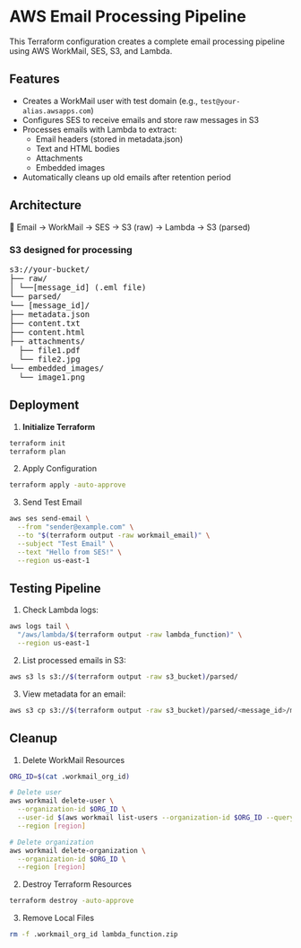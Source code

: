 # AWS Email Processing Pipeline

This Terraform configuration creates a complete email processing pipeline using AWS WorkMail, SES, S3, and Lambda.

## Features
- Creates a WorkMail user with test domain (e.g., `test@your-alias.awsapps.com`)
- Configures SES to receive emails and store raw messages in S3
- Processes emails with Lambda to extract:
  - Email headers (stored in metadata.json)
  - Text and HTML bodies
  - Attachments
  - Embedded images
- Automatically cleans up old emails after retention period

## Architecture
📨 Email -> WorkMail -> SES -> S3 (raw) -> Lambda -> S3 (parsed)

### S3 designed for processing

<pre>
s3://your-bucket/
├── raw/
│ └──[message_id] (.eml file)
└── parsed/
└── [message_id]/
├── metadata.json
├── content.txt
├── content.html
├── attachments/
  ├── file1.pdf
  └── file2.jpg
└── embedded_images/
  └── image1.png
</pre>

## Deployment

1. **Initialize Terraform**

```bash
terraform init
terraform plan
```

2. Apply Configuration

```bash
terraform apply -auto-approve
```

3. Send Test Email

```bash
aws ses send-email \
  --from "sender@example.com" \
  --to "$(terraform output -raw workmail_email)" \
  --subject "Test Email" \
  --text "Hello from SES!" \
  --region us-east-1

```

## Testing Pipeline

1. Check Lambda logs:

```bash
aws logs tail \
  "/aws/lambda/$(terraform output -raw lambda_function)" \
  --region us-east-1
```

2. List processed emails in S3:

```bash
aws s3 ls s3://$(terraform output -raw s3_bucket)/parsed/
```

3. View metadata for an email:

```bash
aws s3 cp s3://$(terraform output -raw s3_bucket)/parsed/<message_id>/metadata.json -
```

## Cleanup

1. Delete WorkMail Resources

```bash
ORG_ID=$(cat .workmail_org_id)

# Delete user
aws workmail delete-user \
  --organization-id $ORG_ID \
  --user-id $(aws workmail list-users --organization-id $ORG_ID --query 'Users[0].Id' --output text) \
  --region [region]

# Delete organization
aws workmail delete-organization \
  --organization-id $ORG_ID \
  --region [region]
```

2. Destroy Terraform Resources

```bash
terraform destroy -auto-approve
```

3. Remove Local Files

```bash
rm -f .workmail_org_id lambda_function.zip
```